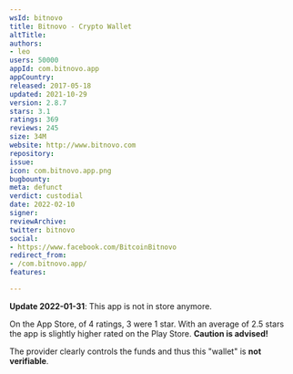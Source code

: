 ```yaml
---
wsId: bitnovo
title: Bitnovo - Crypto Wallet
altTitle: 
authors:
- leo
users: 50000
appId: com.bitnovo.app
appCountry: 
released: 2017-05-18
updated: 2021-10-29
version: 2.8.7
stars: 3.1
ratings: 369
reviews: 245
size: 34M
website: http://www.bitnovo.com
repository: 
issue: 
icon: com.bitnovo.app.png
bugbounty: 
meta: defunct
verdict: custodial
date: 2022-02-10
signer: 
reviewArchive: 
twitter: bitnovo
social:
- https://www.facebook.com/BitcoinBitnovo
redirect_from:
- /com.bitnovo.app/
features: 

---
```


**Update 2022-01-31**: This app is not in store anymore.

On the App Store, of 4 ratings, 3 were 1 star. With an average of 2.5 stars the
app is slightly higher rated on the Play Store. **Caution is advised!**

The provider clearly controls the funds and thus this "wallet" is **not
verifiable**.
